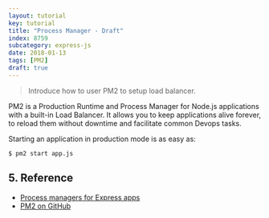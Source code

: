 ```yaml
---
layout: tutorial
key: tutorial
title: "Process Manager - Draft"
index: 8759
subcategory: express-js
date: 2018-01-13
tags: [PM2]
draft: true
---
```


> Introduce how to user PM2 to setup load balancer.

PM2 is a Production Runtime and Process Manager for Node.js applications with a built-in Load Balancer. It allows you to keep applications alive forever, to reload them without downtime and facilitate common Devops tasks.

Starting an application in production mode is as easy as:

```raw
$ pm2 start app.js
```

## 5. Reference
* [Process managers for Express apps](https://expressjs.com/en/advanced/pm.html)
* [PM2 on GitHub](https://github.com/Unitech/pm2)
